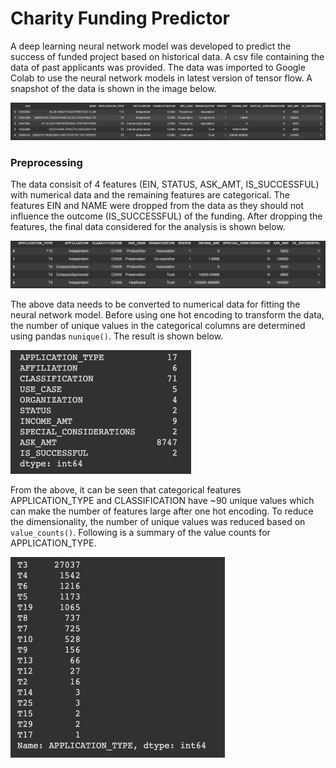 # Charity Funding Predictor

A deep learning neural network model was developed to predict the success of funded project based on historical data. A csv file containing the data of past applicants was provided. The data was imported to Google Colab to use the neural network models in latest version of tensor flow. A snapshot of the data is shown in the image below.

![data](Images/data.png)

### Preprocessing

The data consisit of 4 features (EIN, STATUS, ASK_AMT, IS_SUCCESSFUL) with numerical data and the remaining features are categorical. The features EIN and NAME were dropped from the data as they should not influence the outcome (IS_SUCCESSFUL) of the funding. After dropping the features, the final data considered for the analysis is shown below.

![](Images/data2.png)

The above data needs to be converted to numerical data for fitting the neural network model. Before using one hot encoding to transform the data, the number of unique values in the categorical columns are determined using pandas `nunique()`. The result is shown below.

![](Images/nunique.png)

From the above, it can be seen that categorical features APPLICATION_TYPE and CLASSIFICATION have ~90 unique values which can make the number of features large after one hot encoding. To reduce the dimensionality, the number of unique values was reduced based on `value_counts()`. Following is a summary of the value counts for APPLICATION_TYPE.

![](Images/app_type.png)

